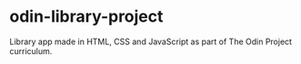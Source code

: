 # odin-library-project
Library app made in HTML, CSS and JavaScript as part of The Odin Project curriculum.
